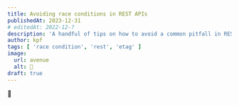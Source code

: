```yaml
---
title: Avoiding race conditions in REST APIs
publishedAt: 2023-12-31
# editedAt: 2022-12-?
description: 'A handful of tips on how to avoid a common pitfall in REST APIs: race conditions'
author: kpf
tags: [ 'race condition', 'rest', 'etag' ]
image:
  url: avenue
  alt: 🚧
draft: true
---
```


🚧
